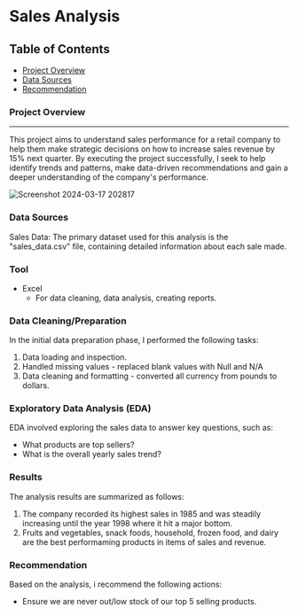 # Sales Analysis

## Table of Contents

- [Project Overview](project-overview)
- [Data Sources](#data-sources)
- [Recommendation](#recommendation)

  
### Project Overview
---

This project aims to understand sales performance for a retail company to help them make strategic decisions on how to increase sales revenue by 15% next quarter. By executing the project successfully, I seek to help identify trends and patterns, make data-driven recommendations and gain a deeper understanding of the company's performance.


![Screenshot 2024-03-17 202817](https://github.com/Maryt-D/Documenting_Analytics_Portfolio/assets/163777985/e90c119b-2c32-4a7c-bb3d-4a1ae601ee3c)


### Data Sources

Sales Data: The primary dataset used for this analysis is the "sales_data.csv" file, containing detailed information about each sale made.

### Tool

- Excel
  - For data cleaning, data analysis, creating reports.


### Data Cleaning/Preparation
In the initial data preparation phase, I performed the following tasks:
1. Data loading and inspection.
2. Handled missing values - replaced blank values with Null and N/A
3. Data cleaning and formatting - converted all currency from pounds to dollars.


### Exploratory Data Analysis (EDA)
EDA involved exploring the sales data to answer key questions, such as:
- What products are top sellers?
- What is the overall yearly sales trend?
				

### Results
The analysis results are summarized as follows:
1.  The company recorded its highest sales in 1985 and was steadily increasing until the year 1998 where it hit a major bottom.
2.  Fruits and vegetables, snack foods, household, frozen food, and dairy are the best performaming products in items of sales and revenue.

### Recommendation

Based on the analysis, i recommend the following actions:
- Ensure we are never out/low stock of our top 5 selling products.
